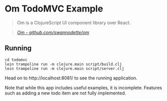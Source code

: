 
# Om TodoMVC Example

> Om is a ClojureScript UI component library over React.

> _[Om - github.com/swannodette/om](http://github.com/swannodette/om)_

## Running

    cd todomvc
    lein trampoline run -m clojure.main script/build.clj
    lein trampoline run -m clojure.main script/server.clj

Head on to http://localhost:8081/ to see the running application.

Note that while this app includes useful examples, it is incomplete.
Features such as adding a new todo item are not fully implemented.
